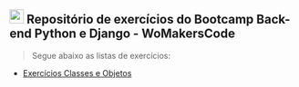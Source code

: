 ## <img src="https://cdn.jsdelivr.net/gh/devicons/devicon/icons/python/python-original.svg" width="25px;" /> Repositório de exercícios do Bootcamp Back-end Python e Django - WoMakersCode

> Segue abaixo as listas de exercícios:

- [Exercícios Classes e Objetos](https://github.com/GessycaBorges/Exercicios-Individuais-Python-Potencia-Feminina/tree/main/Exerc%C3%ADcios%20Classes%20e%20Objetos)
